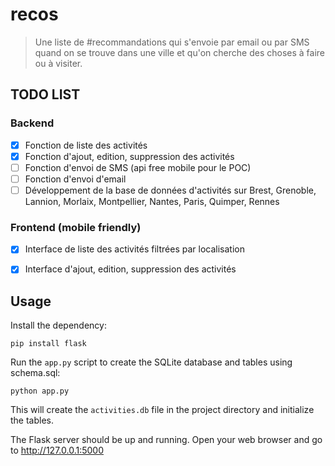 # recos

> Une liste de #recommandations qui s'envoie par email ou par SMS quand on se trouve dans une ville et qu'on cherche des choses à faire ou à visiter.

## TODO LIST

### Backend

- [x] Fonction de liste des activités 
- [x] Fonction d'ajout, edition, suppression des activités
- [ ] Fonction d'envoi de SMS (api free mobile pour le POC)
- [ ] Fonction d'envoi d'email
- [ ] Développement de la base de données d'activités sur Brest, Grenoble, Lannion, Morlaix, Montpellier, Nantes, Paris, Quimper, Rennes

### Frontend (mobile friendly)

- [x] Interface de liste des activités filtrées par localisation 
- [x] Interface d'ajout, edition, suppression des activités


## Usage

Install the dependency:

```
pip install flask
```

Run the ``app.py`` script to create the SQLite database and tables using schema.sql:

```
python app.py
```

This will create the ``activities.db`` file in the project directory and initialize the tables.

The Flask server should be up and running. Open your web browser and go to http://127.0.0.1:5000



